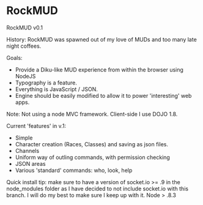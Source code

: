 RockMUD
=======

RockMUD v0.1

History:
RockMUD was spawned out of my love of MUDs and too many late night coffees. 

Goals:
* Provide a Diku-like MUD experience from within the browser using NodeJS
* Typography is a feature.
* Everything is JavaScript / JSON.
* Engine should be easily modified to allow it to power 'interesting' web apps.

Note: Not using a node MVC framework. Client-side I use DOJO 1.8.

Current 'features' in v.1:
* Simple
* Character creation (Races, Classes) and saving as json files.
* Channels 
* Uniform way of outling commands, with permission checking
* JSON areas
* Various 'standard' commands: who, look, help

Quick install tip: make sure to have a version of socket.io >= .9 in the node_modules folder
as I have decided to not include socket.io with this branch. I will do my best to make sure
I keep up with it. Node > .8.3
